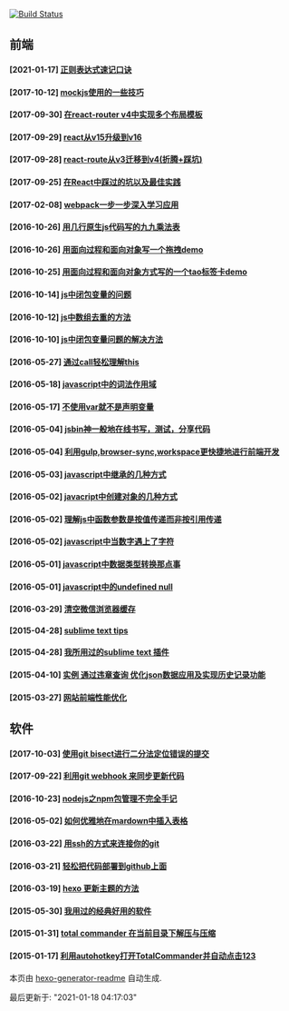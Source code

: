 [![Build Status](https://travis-ci.com/buxuku/buxuku.github.io.svg?branch=master)](https://travis-ci.com/buxuku/buxuku.github.io)
## 前端
#### [2021-01-17] [正则表达式速记口诀](https://blog.linxiaodong.com/2021/01/17/regexp-memonic/)
#### [2017-10-12] [mockjs使用的一些技巧](https://blog.linxiaodong.com/2017/10/12/mockjs-skills/)
#### [2017-09-30] [在react-router v4中实现多个布局模板](https://blog.linxiaodong.com/2017/09/30/multiple-layouts-with-react-router-v4/)
#### [2017-09-29] [react从v15升级到v16](https://blog.linxiaodong.com/2017/09/29/update-react-from-v15-to-v16/)
#### [2017-09-28] [react-route从v3迁移到v4(折腾+踩坑)](https://blog.linxiaodong.com/2017/09/28/Migrating-react-route-v3-to-v4/)
#### [2017-09-25] [在React中踩过的坑以及最佳实践](https://blog.linxiaodong.com/2017/09/25/React-pits-and-best-practices/)
#### [2017-02-08] [webpack一步一步深入学习应用](https://blog.linxiaodong.com/2017/02/08/webpack-step-by-step/)
#### [2016-10-26] [用几行原生js代码写的九九乘法表](https://blog.linxiaodong.com/2016/10/26/a-Multiplication-Table-demo/)
#### [2016-10-26] [用面向过程和面向对象写一个拖拽demo](https://blog.linxiaodong.com/2016/10/26/a-drap-demo/)
#### [2016-10-25] [用面向过程和面向对象方式写的一个tao标签卡demo](https://blog.linxiaodong.com/2016/10/25/a-tab-demo/)
#### [2016-10-14] [js中闭包变量的问题](https://blog.linxiaodong.com/2016/10/14/closure-bind-vars/)
#### [2016-10-12] [js中数组去重的方法](https://blog.linxiaodong.com/2016/10/12/array-unique/)
#### [2016-10-10] [js中闭包变量问题的解决方法](https://blog.linxiaodong.com/2016/10/10/closure-vars/)
#### [2016-05-27] [通过call轻松理解this](https://blog.linxiaodong.com/2016/05/27/this/)
#### [2016-05-18] [javascript中的词法作用域](https://blog.linxiaodong.com/2016/05/18/scop/)
#### [2016-05-17] [不使用var就不是声明变量](https://blog.linxiaodong.com/2016/05/17/js-out-of-use-var/)
#### [2016-05-04] [jsbin神一般地在线书写，测试，分享代码](https://blog.linxiaodong.com/2016/05/04/jsbin/)
#### [2016-05-04] [利用gulp,browser-sync,workspace更快捷地进行前端开发](https://blog.linxiaodong.com/2016/05/04/gulp-browser-sync-workspace/)
#### [2016-05-03] [javascript中继承的几种方式](https://blog.linxiaodong.com/2016/05/03/js-extend-method/)
#### [2016-05-02] [javacript中创建对象的几种方式](https://blog.linxiaodong.com/2016/05/02/js-creat-object-method/)
#### [2016-05-02] [理解js中函数参数是按值传递而非按引用传递](https://blog.linxiaodong.com/2016/05/02/js-function-arguments/)
#### [2016-05-02] [javascript中当数字遇上了字符](https://blog.linxiaodong.com/2016/05/02/js-number-string/)
#### [2016-05-01] [javascript中数据类型转换那点事](https://blog.linxiaodong.com/2016/05/01/js-type-conversion/)
#### [2016-05-01] [javascript中的undefined null](https://blog.linxiaodong.com/2016/05/01/js-undefined-null/)
#### [2016-03-29] [清空微信浏览器缓存](https://blog.linxiaodong.com/2016/03/29/clean-weixin-webview-local-storage/)
#### [2015-04-28] [sublime text tips](https://blog.linxiaodong.com/2015/04/28/20150428-sublime-text-tips/)
#### [2015-04-28] [我所用过的sublime text 插件](https://blog.linxiaodong.com/2015/04/28/20150428-sublime-text-plug/)
#### [2015-04-10] [实例 通过违章查询 优化json数据应用及实现历史记录功能](https://blog.linxiaodong.com/2015/04/10/20150410-illegal-json-history/)
#### [2015-03-27] [网站前端性能优化](https://blog.linxiaodong.com/2015/03/27/20150327-web-optimization/)
## 软件
#### [2017-10-03] [使用git bisect进行二分法定位错误的提交](https://blog.linxiaodong.com/2017/10/03/git-bisect/)
#### [2017-09-22] [利用git webhook 来同步更新代码](https://blog.linxiaodong.com/2017/09/22/use-git-webhook-to-update-website/)
#### [2016-10-23] [nodejs之npm包管理不完全手记](https://blog.linxiaodong.com/2016/10/23/nodejs-npm/)
#### [2016-05-02] [如何优雅地在mardown中插入表格](https://blog.linxiaodong.com/2016/05/02/how-creat-tables-into-your-markdown-file/)
#### [2016-03-22] [用ssh的方式来连接你的git](https://blog.linxiaodong.com/2016/03/22/20160322-git-with-ssh/)
#### [2016-03-21] [轻松把代码部署到github上面](https://blog.linxiaodong.com/2016/03/21/20160321-push-my-code-on-github/)
#### [2016-03-19] [hexo 更新主题的方法](https://blog.linxiaodong.com/2016/03/19/20160319-hexo-update-theme/)
#### [2015-05-30] [我用过的经典好用的软件](https://blog.linxiaodong.com/2015/05/30/20150530-good-soft/)
#### [2015-01-31] [total commander 在当前目录下解压与压缩](https://blog.linxiaodong.com/2015/01/31/20150131-total-commander-extract-and-compress/)
#### [2015-01-17] [利用autohotkey打开TotalCommander并自动点击123](https://blog.linxiaodong.com/2015/01/17/tc-ahk/)

本页由 [hexo-generator-readme](https://www.npmjs.com/package/hexo-generator-readme) 自动生成.

最后更新于: "2021-01-18 04:17:03"
